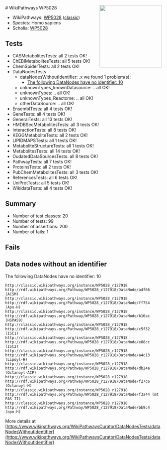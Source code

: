 <img style="float: right; width: 200px" src="https://upload.wikimedia.org/wikipedia/commons/thumb/8/83/Wplogo_with_text_500.png/640px-Wplogo_with_text_500.png" />
# WikiPathways WP5028

* WikiPathways: [WP5028](https://wikipathways.org/pathways/WP5028) ([classic](https://classic.wikipathways.org/instance/WP5028))
* Species: Homo sapiens
* Scholia: [WP5028](https://scholia.toolforge.org/wikipathways/WP5028)
## Tests
* CASMetabolitesTests: all 2 tests OK!
* ChEBIMetabolitesTests: all 5 tests OK!
* ChemSpiderTests: all 2 tests OK!
* DataNodesTests
    * dataNodesWithoutIdentifier: .x we found 1 problem(s):
        * [The following DataNodes have no identifier: 10](#8792c490)
    * unknownTypes_knownDatasource: .. all OK!
    * unknownTypes: .. all OK!
    * unknownTypes_Reactome: .. all OK!
    * otherDataSource: .. all OK!
* EnsemblTests: all 4 tests OK!
* GeneTests: all 4 tests OK!
* GeneralTests: all 13 tests OK!
* HMDBSecMetabolitesTests: all 3 tests OK!
* InteractionTests: all 8 tests OK!
* KEGGMetaboliteTests: all 2 tests OK!
* LIPIDMAPSTests: all 1 tests OK!
* MetaboliteStructureTests: all 1 tests OK!
* MetabolitesTests: all 14 tests OK!
* OudatedDataSourcesTests: all 8 tests OK!
* PathwayTests: all 7 tests OK!
* ProteinsTests: all 2 tests OK!
* PubChemMetabolitesTests: all 3 tests OK!
* ReferencesTests: all 6 tests OK!
* UniProtTests: all 5 tests OK!
* WikidataTests: all 4 tests OK!


## Summary

* Number of test classes: 20
* Number of tests: 99
* Number of assertions: 200
* Number of fails: 1

## Fails

<a name="8792c490" />

## Data nodes without an identifier

The following DataNodes have no identifier: 10
```
http://classic.wikipathways.org/instance/WP5028_r127918 http://rdf.wikipathways.org/Pathway/WP5028_r127918/DataNode/a4f66 (ACSM)
http://classic.wikipathways.org/instance/WP5028_r127918 http://rdf.wikipathways.org/Pathway/WP5028_r127918/DataNode/ff754 (Apo-H)
http://classic.wikipathways.org/instance/WP5028_r127918 http://rdf.wikipathways.org/Pathway/WP5028_r127918/DataNode/b16ac (HSPAS9)
http://classic.wikipathways.org/instance/WP5028_r127918 http://rdf.wikipathways.org/Pathway/WP5028_r127918/DataNode/c5f32 (ISC1)
http://classic.wikipathways.org/instance/WP5028_r127918 http://rdf.wikipathways.org/Pathway/WP5028_r127918/DataNode/e88cc (ISC2)
http://classic.wikipathways.org/instance/WP5028_r127918 http://rdf.wikipathways.org/Pathway/WP5028_r127918/DataNode/a4c13 (Lipoyl-H)
http://classic.wikipathways.org/instance/WP5028_r127918 http://rdf.wikipathways.org/Pathway/WP5028_r127918/DataNode/db24a (Octanoyl-ACP)
http://classic.wikipathways.org/instance/WP5028_r127918 http://rdf.wikipathways.org/Pathway/WP5028_r127918/DataNode/f27c6 (Octanoyl-H)
http://classic.wikipathways.org/instance/WP5028_r127918 http://rdf.wikipathways.org/Pathway/WP5028_r127918/DataNode/f3a44 (mt FAS II)
http://classic.wikipathways.org/instance/WP5028_r127918 http://rdf.wikipathways.org/Pathway/WP5028_r127918/DataNode/bb9c4 (opo-H)
```

More details at [https://www.wikipathways.org/WikiPathwaysCurator/DataNodesTests/dataNodesWithoutIdentifier](https://www.wikipathways.org/WikiPathwaysCurator/DataNodesTests/dataNodesWithoutIdentifier)

